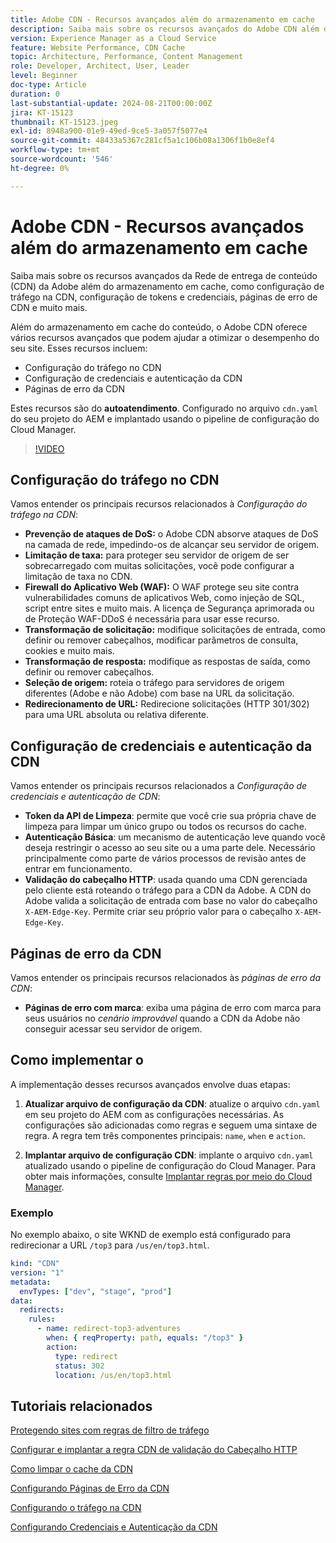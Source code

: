 ```yaml
---
title: Adobe CDN - Recursos avançados além do armazenamento em cache
description: Saiba mais sobre os recursos avançados do Adobe CDN além do armazenamento em cache, como configuração de tráfego no CDN, configuração de tokens e credenciais, páginas de erro de CDN e muito mais.
version: Experience Manager as a Cloud Service
feature: Website Performance, CDN Cache
topic: Architecture, Performance, Content Management
role: Developer, Architect, User, Leader
level: Beginner
doc-type: Article
duration: 0
last-substantial-update: 2024-08-21T00:00:00Z
jira: KT-15123
thumbnail: KT-15123.jpeg
exl-id: 8948a900-01e9-49ed-9ce5-3a057f5077e4
source-git-commit: 48433a5367c281cf5a1c106b08a1306f1b0e8ef4
workflow-type: tm+mt
source-wordcount: '546'
ht-degree: 0%

---
```


# Adobe CDN - Recursos avançados além do armazenamento em cache

Saiba mais sobre os recursos avançados da Rede de entrega de conteúdo (CDN) da Adobe além do armazenamento em cache, como configuração de tráfego na CDN, configuração de tokens e credenciais, páginas de erro de CDN e muito mais.

Além do armazenamento em cache do conteúdo, o Adobe CDN oferece vários recursos avançados que podem ajudar a otimizar o desempenho do seu site. Esses recursos incluem:

- Configuração do tráfego no CDN
- Configuração de credenciais e autenticação da CDN
- Páginas de erro da CDN

Estes recursos são do **autoatendimento**. Configurado no arquivo `cdn.yaml` do seu projeto do AEM e implantado usando o pipeline de configuração do Cloud Manager.

>[!VIDEO](https://video.tv.adobe.com/v/3440275?quality=12&learn=on&captions=por_br)

## Configuração do tráfego no CDN

Vamos entender os principais recursos relacionados à _Configuração do tráfego na CDN_:

- **Prevenção de ataques de DoS:** o Adobe CDN absorve ataques de DoS na camada de rede, impedindo-os de alcançar seu servidor de origem.
- **Limitação de taxa:** para proteger seu servidor de origem de ser sobrecarregado com muitas solicitações, você pode configurar a limitação de taxa no CDN.
- **Firewall do Aplicativo Web (WAF):** O WAF protege seu site contra vulnerabilidades comuns de aplicativos Web, como injeção de SQL, script entre sites e muito mais. A licença de Segurança aprimorada ou de Proteção WAF-DDoS é necessária para usar esse recurso.
- **Transformação de solicitação:** modifique solicitações de entrada, como definir ou remover cabeçalhos, modificar parâmetros de consulta, cookies e muito mais.
- **Transformação de resposta:** modifique as respostas de saída, como definir ou remover cabeçalhos.
- **Seleção de origem:** roteia o tráfego para servidores de origem diferentes (Adobe e não Adobe) com base na URL da solicitação.
- **Redirecionamento de URL:** Redirecione solicitações (HTTP 301/302) para uma URL absoluta ou relativa diferente.

## Configuração de credenciais e autenticação da CDN

Vamos entender os principais recursos relacionados a _Configuração de credenciais e autenticação de CDN_:

- **Token da API de Limpeza**: permite que você crie sua própria chave de limpeza para limpar um único grupo ou todos os recursos do cache.
- **Autenticação Básica**: um mecanismo de autenticação leve quando você deseja restringir o acesso ao seu site ou a uma parte dele. Necessário principalmente como parte de vários processos de revisão antes de entrar em funcionamento.
- **Validação do cabeçalho HTTP**: usada quando uma CDN gerenciada pelo cliente está roteando o tráfego para a CDN da Adobe. A CDN do Adobe valida a solicitação de entrada com base no valor do cabeçalho `X-AEM-Edge-Key`. Permite criar seu próprio valor para o cabeçalho `X-AEM-Edge-Key`.

## Páginas de erro da CDN

Vamos entender os principais recursos relacionados às _páginas de erro da CDN_:

- **Páginas de erro com marca**: exiba uma página de erro com marca para seus usuários no _cenário improvável_ quando a CDN da Adobe não conseguir acessar seu servidor de origem.

## Como implementar o

A implementação desses recursos avançados envolve duas etapas:

1. **Atualizar arquivo de configuração da CDN**: atualize o arquivo `cdn.yaml` em seu projeto do AEM com as configurações necessárias. As configurações são adicionadas como regras e seguem uma sintaxe de regra. A regra tem três componentes principais: `name`, `when` e `action`.

2. **Implantar arquivo de configuração CDN**: implante o arquivo `cdn.yaml` atualizado usando o pipeline de configuração do Cloud Manager. Para obter mais informações, consulte [Implantar regras por meio do Cloud Manager](https://experienceleague.adobe.com/pt-br/docs/experience-manager-learn/cloud-service/security/traffic-filter-and-waf-rules/how-to-setup#deploy-rules-through-cloud-manager).

### Exemplo

No exemplo abaixo, o site WKND de exemplo está configurado para redirecionar a URL `/top3` para `/us/en/top3.html`.

```yaml
kind: "CDN"
version: "1"
metadata:
  envTypes: ["dev", "stage", "prod"]
data:
  redirects:
    rules:
      - name: redirect-top3-adventures
        when: { reqProperty: path, equals: "/top3" }
        action:
          type: redirect
          status: 302
          location: /us/en/top3.html
```

## Tutoriais relacionados

[Protegendo sites com regras de filtro de tráfego](https://experienceleague.adobe.com/pt-br/docs/experience-manager-learn/cloud-service/security/traffic-filter-and-waf-rules/overview)

[Configurar e implantar a regra CDN de validação do Cabeçalho HTTP](https://experienceleague.adobe.com/pt-br/docs/experience-manager-learn/cloud-service/content-delivery/custom-domain-names-with-customer-managed-cdn#configure-and-deploy-http-header-validation-cdn-rule)

[Como limpar o cache da CDN](https://experienceleague.adobe.com/pt-br/docs/experience-manager-learn/cloud-service/caching/how-to/purge-cache)

[Configurando Páginas de Erro da CDN](https://experienceleague.adobe.com/pt-br/docs/experience-manager-learn/cloud-service/content-delivery/custom-error-pages#cdn-error-pages)

[Configurando o tráfego na CDN](https://experienceleague.adobe.com/pt-br/docs/experience-manager-cloud-service/content/implementing/content-delivery/cdn-configuring-traffic#client-side-redirectors)

[Configurando Credenciais e Autenticação da CDN](https://experienceleague.adobe.com/pt-br/docs/experience-manager-cloud-service/content/implementing/content-delivery/cdn-credentials-authentication)

